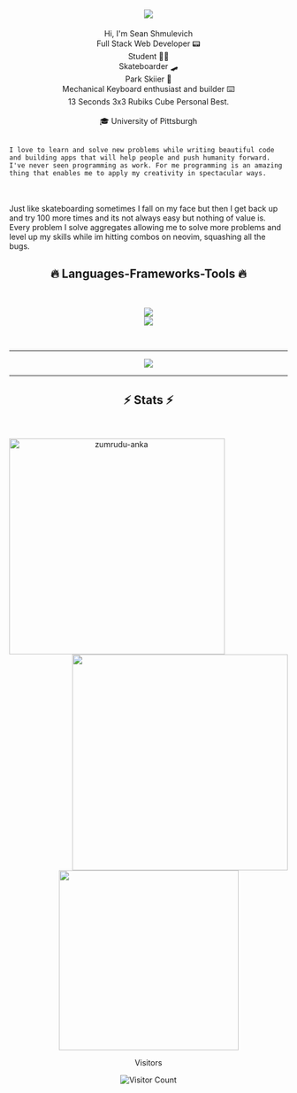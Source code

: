 <h1 align="center">
  <a href="https://git.io/typing-svg">
    <img src="https://readme-typing-svg.herokuapp.com/?lines=Hi+There!+👋;+I'm+Sean!;&center=true&size=30">
  </a>
</h1>
<p align="center">
  Hi, I'm Sean Shmulevich
  <br>
  Full Stack Web Developer 📟 
  <br>
  Student 👨‍💻
  <br>
  Skateboarder 🛹 
  <br>
  Park Skiier 🎿
  <br>
  Mechanical Keyboard enthusiast and builder ⌨️
  <br>
  13 Seconds 3x3 Rubiks Cube Personal Best. 
  <br>
  <br>
  🎓 University of Pittsburgh</a>
  <br>
  <br>
</p>

    I love to learn and solve new problems while writing beautiful code and building apps that will help people and push humanity forward. I've never seen programming as work. For me programming is an amazing thing that enables me to apply my creativity in spectacular ways.
<br>
<br>
    Just like skateboarding sometimes I fall on my face but then I get back up and try 100 more times and its not always easy but nothing of value is. Every problem I solve aggregates allowing me to solve more problems and level up my skills while im hitting combos on neovim, squashing all the bugs. 

<h2 align="center">🔥 Languages-Frameworks-Tools 🔥</h2>
<br>
<p align="center">
  <a href="https://skillicons.dev">
    <img src="https://skillicons.dev/icons?i=git,react,nodejs,github,python,vue,javascript,css,wordpress" /><br>
    <img src="https://skillicons.dev/icons?i=flutter,docker,svelte,django,html,linux,vscode,vim" />

  </a>
</p>
<br>

<hr>

<div align="center">
  <img src="https://github-readme-activity-graph.cyclic.app/graph?username=Sean-Shmulevich&theme=react-dark" />
</div>

  <hr>

<h2 align="center">⚡ Stats ⚡</h2>
<br>
<p align=center>
  <div align=center>
    <a href="https://github.com/denvercoder1/github-readme-streak-stats" title="Go to Source">
      <img align="left" width=390 src="https://github-readme-streak-stats.herokuapp.com/?user=Sean-Shmulevich&theme=react&border=61dafb&hide_border=true" alt="zumrudu-anka" />
    </a>
    <a href="https://github.com/anuraghazra/github-readme-stats" title="Go to Source">
      <img align="right" width=390 src="https://github-readme-stats.vercel.app/api?username=Sean-Shmulevich&show_icons=true&theme=react&border_color=61dafb&hide_border=true" />
    </a>
  </div>
  <br><br><br><br><br><br><br><br><br>
  <div align=center>
    <a href="https://github.com/anuraghazra/github-readme-stats">
      <img width=325 align="center" src="https://github-readme-stats.vercel.app/api/top-langs/?username=Sean-Shmulevich&hide=c%23,powershell,Mathematica,Ruby,Objective-C,Objective-C%2b%2b,Cuda&title_color=61dafb&text_color=ffffff&icon_color=61dafb&bg_color=20232a&langs_count=8&layout=compact&border_color=61dafb&hide_border=true" />
    </a>
  </div>
</p>

<div align="center">
  Visitors
  <br>
  
  ![Visitor Count](https://profile-counter.glitch.me/{Sean-Shmulevich}/count.svg)
</div>
